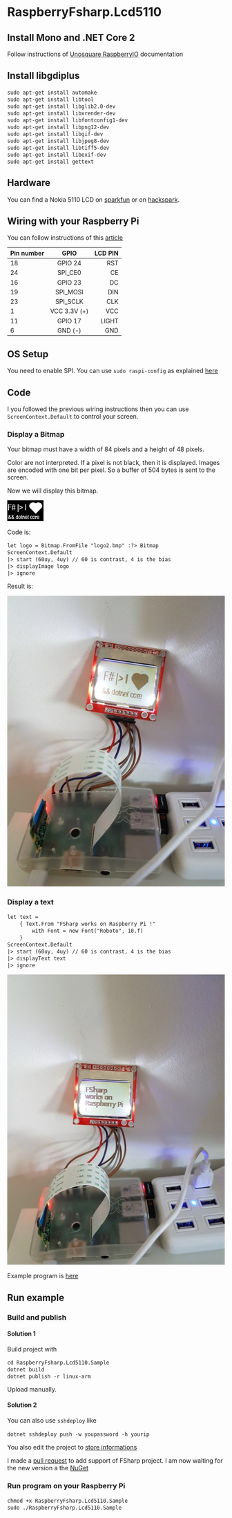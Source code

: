 # RaspberryFsharp.Lcd5110

## Install Mono and .NET Core 2

Follow instructions of [Unosquare RaspberryIO](https://unosquare.github.io/raspberryio/) documentation

## Install libgdiplus

```shell
sudo apt-get install automake
sudo apt-get install libtool
sudo apt-get install libglib2.0-dev
sudo apt-get install libxrender-dev
sudo apt-get install libfontconfig1-dev
sudo apt-get install libpng12-dev
sudo apt-get install libgif-dev
sudo apt-get install libjpeg8-dev
sudo apt-get install libtiff5-dev
sudo apt-get install libexif-dev
sudo apt-get install gettext
```

## Hardware

You can find a Nokia 5110 LCD on [sparkfun](https://www.sparkfun.com/products/10168) or on [hackspark](https://hackspark.fr/fr/affichage/190-nokia-5110-lcd-screen.html).

## Wiring with your Raspberry Pi

You can follow instructions of this [article](https://www.algissalys.com/how-to/nokia-5110-lcd-on-raspberry-pi)

| Pin number    | GPIO          | LCD PIN |
| ------------- |:-------------:| -------:|
| 18            | GPIO 24       | RST     |
| 24            | SPI_CE0       | CE      |
| 16            | GPIO 23       | DC      |
| 19            | SPI_MOSI      | DIN     |
| 23            | SPI_SCLK      | CLK     |
| 1             | VCC 3.3V (+)  | VCC     |
| 11            | GPIO 17       | LIGHT   |
| 6             | GND (-)       | GND     |

## OS Setup

You need to enable SPI.
You can use `sudo raspi-config` as explained [here](https://www.raspberrypi-spy.co.uk/2014/08/enabling-the-spi-interface-on-the-raspberry-pi/)

## Code

I you followed the previous wiring instructions then you can use `ScreenContext.Default` to control your screen.

### Display a Bitmap

Your bitmap must have a width of 84 pixels and a height of 48 pixels.

Color are not interpreted.
If a pixel is not black, then it is displayed.
Images are encoded with one bit per pixel.
So a buffer of 504 bytes is sent to the screen.

Now we will display this bitmap.

![bmp1](RaspberryFsharp.Lcd5110.Sample/logo2.bmp)

Code is:

```F#
let logo = Bitmap.FromFile "logo2.bmp" :?> Bitmap
ScreenContext.Default
|> start (60uy, 4uy) // 60 is contrast, 4 is the bias
|> displayImage logo
|> ignore
```

Result is:

![logo1](images/logo.jpg)

### Display a text

```F#
let text = 
    { Text.From "FSharp works on Raspberry Pi !"
        with Font = new Font("Roboto", 10.f)
    }
ScreenContext.Default
|> start (60uy, 4uy) // 60 is contrast, 4 is the bias
|> displayText text
|> ignore
```

![text1](images/text1.jpg)

Example program is [here](RaspberryFsharp.Lcd5110.Sample/Program.fs)

## Run example

### Build and publish

#### Solution 1

Build project with
```
cd RaspberryFsharp.Lcd5110.Sample
dotnet build
dotnet publish -r linux-arm
```

Upload manually.

#### Solution 2

You can also use `sshdeploy` like

`dotnet sshdeploy push -w youpassword -h yourip`

You also edit the project to [store informations](https://github.com/unosquare/sshdeploy#xml-tags)

I made a [pull request](https://github.com/unosquare/sshdeploy/pull/8) to add support of FSharp project.
I am now waiting for the new version a the [NuGet](https://www.nuget.org/packages/SSHDeploy/)


### Run program on your Raspberry Pi

```
chmod +x RaspberryFsharp.Lcd5110.Sample
sudo ./RaspberryFsharp.Lcd5110.Sample
```
